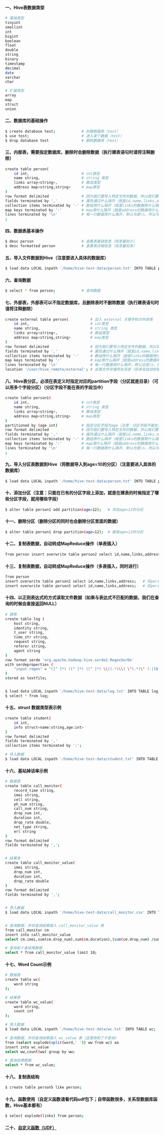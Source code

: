 #### 一、Hive表数据类型
```bash
# 基础类型
tinyint
smallint
int
bigint
boolean
float
double
string
binary
timestamp
decimal
date
varchar
char

# 扩展类型  
array
map
struct
union
```

#### 二、数据库的基础操作
```bash
$ create database test;            # 创建数据库（test）
$ use test;                        # 进入某个数据（test）
$ drop database test               # 删除数据库（test）
```

#### 三、内部表，需要指定数据库，删除时会删除数据（执行建表语句时请将注释删除）
```bash
create table person(
    id int,                        # int类型
    name string,                   # string 类型
    links array<string>,           # 数组类型
    address map<string,string>     # map类型
)
row format delimited               # 因为我们要导入特定文件的数据，所以我们要定义格式规则，用来匹配解析文件数据，用于导入数据（具体规则如下，数据文件为：person.txt）
fields terminated by ','           # 属性通过什么隔开（就是id,name,links,address字段的数据用什么隔开）
collection items terminated by '-' # 数组用什么隔开（就是links的数据用什么隔开）
map keys terminated by ':'         # map用什么隔开（就是address的数据用什么隔开）
lines terminated by '\n'           # 每一行数据用什么隔开，默认也是\n，所以可以不写
;
```

#### 四、数据表基本操作
```bash
$ desc person                      # 查看表基础信息（信息量较少）
$ desc formatted person            # 查看表详细信息（信息量较多）
```

#### 五、导入文件数据到Hive（注意要进入具体的数据库）
```bash
$ load data LOCAL inpath '/home/hive-test-data/person.txt' INTO TABLE person;   # LOCAL 表示本地文件
```

#### 六、查询数据

```bash
$ select * from person;            # 查询数据
```

#### 七、外部表，外部表可以不指定数据库，且删除表时不删除数据（执行建表语句时请将注释删除）
```bash
create external table person(          # 加入 external 关键字标识外部表
    id int,                            # int类型
    name string,                       # string 类型
    links array<string>,               # 数组类型
    address map<string,string>         # map类型
)
row format delimited                   # 因为我们要导入特定文件的数据，所以我们要定义格式规则，用来匹配解析文件数据，用于导入数据（具体规则如下，数据文件为：person.txt）
fields terminated by ','               # 属性通过什么隔开（就是id,name,links,address字段的数据用什么隔开）
collection items terminated by '-'     # 数组用什么隔开（就是links的数据用什么隔开）
map keys terminated by ':'             # map用什么隔开（就是address的数据用什么隔开）
lines terminated by '\n'               # 每一行数据用什么隔开，默认也是\n，所以可以不写
location '/user/hive_remote/external'; # 该表文件存储所在目录（目录会自动创建）
```

#### 八、Hive表分区，必须在表定义时指定对应的partition字段（分区就是目录）（可以用多个字段分区）（分区字段不能在表的字段当中）
```bash
create table person1(
    id int,                        # int类型
    name string,                   # string 类型
    links array<string>,           # 数组类型
    address map<string,string>     # map类型
)
partitioned by (age int)           # 指定分区字段为age（注意：分区字段不能在表的字段当中）
row format delimited               # 因为我们要导入特定文件的数据，所以我们要定义格式规则，用来匹配解析文件数据，用于导入数据（具体规则如下，数据文件为：person.txt）
fields terminated by ','           # 属性通过什么隔开（就是id,name,links,address字段的数据用什么隔开）
collection items terminated by '-' # 数组用什么隔开（就是links的数据用什么隔开）
map keys terminated by ':'         # map用什么隔开（就是address的数据用什么隔开）
lines terminated by '\n'           # 每一行数据用什么隔开，默认也是\n，所以可以不写
;
```

#### 九、导入分区表数据到Hive（将数据导入到age=10的分区）（注意要进入具体的数据库）
```bash
$ load data LOCAL inpath '/home/hive-test-data/person.txt' INTO TABLE person1 partition (age =10);   # LOCAL 表示本地文件
```

#### 十、添加分区（注意：只能在已有的分区字段上添加，就是在建表的时候指定了哪些分区字段，就用哪些字段）
```bash
$ alter table person1 add partition(age=12);   # 添加age=12的分区
```

#### 十一、删除分区（删除分区的同时也会删除分区里面的数据）
```bash
$ alter table person1 drop partition(age=12);  # 删除age=12的分区
```

#### 十二、复制表数据，自动转成MapReduce操作（单表插入）
```bash
from person insert overwrite table person2 select id,name,links,address;   # 将person表id,name,links,address字段的数据全部插入到person2表
```

#### 十三、复制表数据，自动转成MapReduce操作（多表插入，同时进行）
```bash
from person 
insert overwrite table person2 select id,name,links,address;   # 将person表id,name,links,address字段的数据全部插入到person2表
insert overwrite table person3 select id,name,links,address;   # 将person表id,name,links,address字段的数据全部插入到person3表
```

#### 十四、以正则表达式的方式读取文件数据（如果与表达式不匹配的数据，我们在查询的时候会直接返回NULL）
```bash
# 建表
create table log (
    host string,
    identity string,
    t_user string,
    time_str string,
    request string,
    referer string,
    agent string
)
row format serde 'org.apache.hadoop.hive.serde2.RegexSerDe'
with serdeproperties (
    "input.regex" = "([^ ]*) ([^ ]*) ([^ ]*) \\[(.*)\\] \"(.*)\" (-|[0-9]*) (-|[0-9]*)"
)
stored as textfile;


$ load data LOCAL inpath '/home/hive-test-data/log.txt' INTO TABLE log;   # 导入数据
$ select * from log;                                                      # 查询数据

```

#### 十五、struct 数据类型表示例
```bash
create table student(
    id int,
    info struct<name:string,age:int>
)
row format delimited
fields terminated by ','
collection items terminated by ':';

# 导入数据
$ load data LOCAL inpath '/home/hive-test-data/student.txt' INTO TABLE student;
```

#### 十六、基站掉话率示例
```bash
# 数据表
create table call_monitor(
    record_time string,
    imei string,
    cell string,
    ph_num string,
    call_num string,
    drop_num int,
    duration int,
    drop_rate double,
    net_type string,
    erl string
)
row format delimited
fields terminated by ',';


# 结果表
create table call_monitor_value(
    imei string,
    drop_num int,
    duration int,
    drop_rate double
)
row format delimited
fields terminated by ',';


# 导入数据
$ load data LOCAL inpath '/home/hive-test-data/call_monitor.csv' INTO TABLE call_monitor;


# 查询数据，并将查询结果插入 call_monitor_value 表
from call_monitor cm
insert into call_monitor_value
select cm.imei,sum(cm.drop_num),sum(cm.duration),(sum(cm.drop_num) /sum(cm.duration)) a3 group by cm.imei order by a3 desc;

# 查询前十条结果数据
select * from call_monitor_value limit 10;
```

#### 十七、Word Count示例
```bash
# 数据表
create table wc(
    word string
);

# 结果表
create table wc_value(
    word string,
    count int
);

# 导入数据
$ load data LOCAL inpath '/home/hive-test-data/wc.txt' INTO TABLE wc;

# 查询数据，并将查询结果插入 wc_value 表（这里用到了子查询）
from (select explode(split(word,' ')) ww from wc) aa
insert into wc_value
select ww,count(ww) group by ww;

# 查询结果数据
select * from wc_value;
```

#### 十八、复制表结构
```bash
$ create table person5 like person;                                       # 新建表 person5并将person表结构复制过来（就是新表person5和旧表person一模一样，这个不复制表数据）
```

#### 十九、函数使用（自定义函数请看代码udf包下；自带函数很多，关系型数据库函数，Hive基本都有）
```bash
$ select explode(links) from person;                                      # explode函数将数据以列的方式输出
```

#### 二十、[自定义函数（UDF）][1]


[1]: https://github.com/firechiang/hadoop-test/blob/master/hive/src/main/java/com/firecode/hadooptest/hive/udf/TuoMin.java

